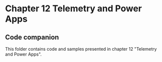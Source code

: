 # Chapter 12 Telemetry and Power Apps
## Code companion

This folder contains code and samples presented in chapter 12 "Telemetry and Power Apps". 
